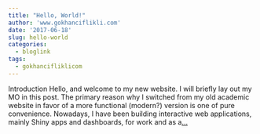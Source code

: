 ```yaml
---
title: "Hello, World!"
author: 'www.gokhanciflikli.com'
date: '2017-06-18'
slug: hello-world
categories:
  - bloglink
tags:
  - gokhancifliklicom
---
```


Introduction Hello, and welcome to my new website. I will briefly lay out my MO in this post. The primary reason why I switched from my old academic website in favor of a more functional (modern?) version is one of pure convenience. Nowadays, I have been building interactive web applications, mainly Shiny apps and dashboards, for work and as a[... <i class="fas fa-external-link-alt"></i>](https://www.gokhan.io/post/hello-world/)

